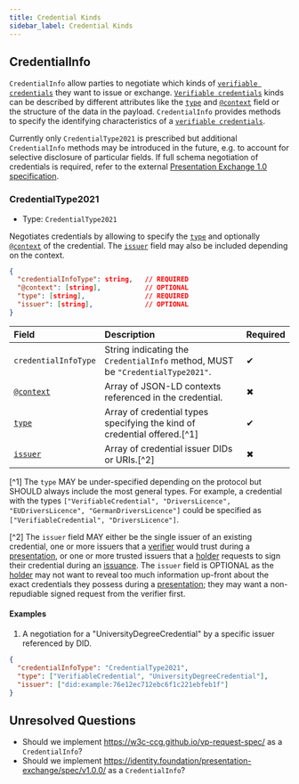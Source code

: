 ```yaml
---
title: Credential Kinds
sidebar_label: Credential Kinds
---
```


## CredentialInfo

`CredentialInfo` allow parties to negotiate which kinds of [`verifiable credentials`](https://www.w3.org/TR/vc-data-model) they want to issue or exchange. [`Verifiable credentials`](https://www.w3.org/TR/vc-data-model) kinds can be described by different attributes like the [`type`](https://www.w3.org/TR/vc-data-model/#types) and [`@context`](https://www.w3.org/TR/vc-data-model/#contexts) field or the structure of the data in the payload. `CredentialInfo` provides methods to specify the identifying characteristics of a [`verifiable credentials`](https://www.w3.org/TR/vc-data-model).

Currently only `CredentialType2021` is prescribed but additional `CredentialInfo` methods may be introduced in the future, e.g. to account for selective disclosure of particular fields. If full schema negotiation of credentials is required, refer to the external [Presentation Exchange 1.0 specification](https://identity.foundation/presentation-exchange/spec/v1.0.0/).

### CredentialType2021

- Type: `CredentialType2021`

Negotiates credentials by allowing to specify the [`type`](https://www.w3.org/TR/vc-data-model/#types) and optionally [`@context`](https://www.w3.org/TR/vc-data-model/#contexts) of the credential. The [`issuer`](https://www.w3.org/TR/vc-data-model/#issuer) field may also be included depending on the context.

```json
{
  "credentialInfoType": string,   // REQUIRED
  "@context": [string],           // OPTIONAL
  "type": [string],               // REQUIRED
  "issuer": [string],             // OPTIONAL
}
```

| Field | Description | Required |
| :--- | :--- | :--- |
| `credentialInfoType` | String indicating the `CredentialInfo` method, MUST be `"CredentialType2021"`. | ✔ | 
| [`@context`](https://www.w3.org/TR/vc-data-model/#contexts) | Array of JSON-LD contexts referenced in the credential. | ✖ |
| [`type`](https://www.w3.org/TR/vc-data-model/#types) | Array of credential types specifying the kind of credential offered.[^1] | ✔ | 
| [`issuer`](https://www.w3.org/TR/vc-data-model/#issuer) | Array of credential issuer DIDs or URIs.[^2] | ✖ |

[^1] The `type` MAY be under-specified depending on the protocol but SHOULD always include the most general types. For example, a credential with the types `["VerifiableCredential", "DriversLicence", "EUDriversLicence", "GermanDriversLicence"]` could be specified as `["VerifiableCredential", "DriversLicence"]`. 

[^2] The `issuer` field MAY either be the single issuer of an existing credential, one or more issuers that a [verifier](./presentation#roles) would trust during a [presentation](./presentation), or one or more trusted issuers that a [holder](./issuance#roles) requests to sign their credential during an [issuance](./issuance). The `issuer` field is OPTIONAL as the [holder](./presentation#roles) may not want to reveal too much information up-front about the exact credentials they possess during a [presentation](./presentation); they may want a non-repudiable signed request from the verifier first. 

#### Examples

1. A negotiation for a "UniversityDegreeCredential" by a specific issuer referenced by DID.

```json
{
  "credentialInfoType": "CredentialType2021", 
  "type": ["VerifiableCredential", "UniversityDegreeCredential"],
  "issuer": ["did:example:76e12ec712ebc6f1c221ebfeb1f"]
}
```

## Unresolved Questions

- Should we implement https://w3c-ccg.github.io/vp-request-spec/ as a `CredentialInfo`?
- Should we implement https://identity.foundation/presentation-exchange/spec/v1.0.0/ as a `CredentialInfo`?

